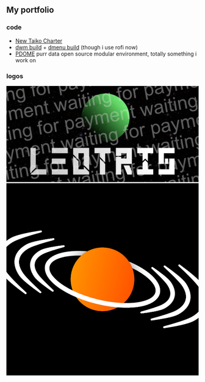 My portfolio
-----------------------

### code
- [New Taiko Charter](https://dlol.github.io/Taiko-Charter-New/)
- [dwm build](https://github.com/Dlol/dlol-dmenu) + [dmenu build](https://github.com/Dlol/dlol-dmenu) (though i use rofi now)
- [PDOME](https://github.com/Dlol/PDOME) purr data open source modular environment, totally something i work on


### logos
![Logo for Leotris](leotris_FULL.png)
![Logo for Eliptic Echo](echo.png)
